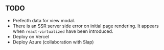 ## TODO

-   Prefecth data for view modal.
-   There is an SSR server side error on initial page rendering. It appears when `react-virtualized` have been introduced.
-   Deploy on Vercel
-   Deploy Azure (collaboration with Slap)
